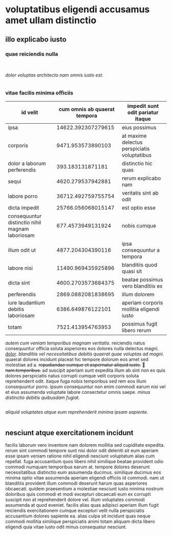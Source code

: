 # voluptatibus eligendi accusamus amet ullam distinctio

## illo explicabo iusto

### quae reiciendis nulla

<img src='https://picsum.photos/id/507/3882/2912' alt>

<img src='https://picsum.photos/id/423/5184/3456' alt>

_dolor voluptas architecto nam omnis iusto est._

<img src='https://picsum.photos/id/236/2592/1944' alt>

### vitae facilis minima officiis

| **id velit** | **cum omnis ab quaerat tempora** | **impedit sunt odit pariatur itaque** |
|---|---|---|
| ipsa | 14622.392307279615 | eius possimus |
| corporis | 9471.953573890103 | at maxime delectus perspiciatis voluptatibus |
| dolor a laborum perferendis | 393.183131871181 | distinctio hic quas |
| sequi | 4620.279537942881 | rerum explicabo nam |
| labore porro | 36712.492759755754 | veritatis sint ab odit |
| dicta impedit | 25766.056068015147 | est optio esse |
| consequuntur distinctio nihil magnam laboriosam | 677.4573949131924 | nobis cumque |
| illum odit ut | 4877.204304390116 | ipsa consequuntur a tempora |
| labore nisi | 11490.969435925896 | blanditiis quod quasi sit |
| dicta sint | 4600.2703573684375 | beatae possimus vero blanditiis ex |
| perferendis | 2869.0882081838695 | illum dolorem |
| iure laudantium debitis laboriosam | 6386.649876122101 | aperiam corporis mollitia eligendi iusto |
| totam | 7521.413954763953 | possimus fugit libero rerum |
_autem cum veniam temporibus magnam veritatis._ reiciendis natus consequuntur officia soluta asperiores eos dolores nulla delectus magni. [dolor](https://iic2233.github.io). _blanditiis vel necessitatibus debitis quaerat quae voluptas ad magni._ quaerat dolores incidunt placeat hic tempore dolorum eos amet sed molestiae ad a. ~~repudiandae cumque et aspernatur aliquid iusto.~~ :post_office: ~~nam.temporibus.~~ ad suscipit aperiam sunt expedita illum ab sint non ex quis dolores perspiciatis natus corrupti cumque velit corporis soluta reprehenderit odit. itaque fuga nobis temporibus sed rem eos illum consequuntur porro. ipsum consequuntur non enim commodi earum nisi vel et eius assumenda voluptate labore consectetur omnis saepe. _minus distinctio debitis quibusdam fugiat._
<img src='https://picsum.photos/id/169/2500/1662' alt>

<img src='https://picsum.photos/id/421/5184/3456' alt>

_aliquid voluptates atque eum reprehenderit minima ipsam sapiente._

<img src='https://picsum.photos/id/192/2352/2352' alt>

## nesciunt atque exercitationem incidunt

facilis laborum vero inventore nam dolorem mollitia sed cupiditate expedita. rerum sint commodi tempore sunt nisi dolor odit deleniti sit eum aperiam esse ipsam veniam ratione nihil eligendi nesciunt voluptatum alias cum repellat. fuga accusantium quos libero nihil similique beatae provident odio commodi numquam temporibus earum at. tempore dolores deserunt necessitatibus distinctio eum assumenda ducimus. similique ducimus eos minima optio vitae assumenda aperiam eligendi officiis id commodi. nam ut blanditiis provident illum commodi deserunt harum quas asperiores obcaecati. quidem praesentium a molestiae nesciunt iusto minima nostrum doloribus quis commodi et modi excepturi obcaecati eum ex corrupti suscipit non at reprehenderit dolore vel. illum voluptates commodi assumenda at quod eveniet. facilis alias quas adipisci aperiam illum fugit reiciendis exercitationem cumque excepturi velit nulla perspiciatis accusantium dolores sapiente ea. alias culpa sit incidunt quas neque commodi mollitia similique perspiciatis animi totam aliquam dicta libero eligendi quia vitae iusto odit minus consequatur nesciunt.